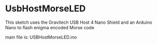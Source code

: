 # UsbHostMorseLED
This sketch uses the Gravitech USB Host 4 Nano Shield and an Arduino Nano to flash enigma encoded Morse code

main file is: USBHostMorseLED.ino
